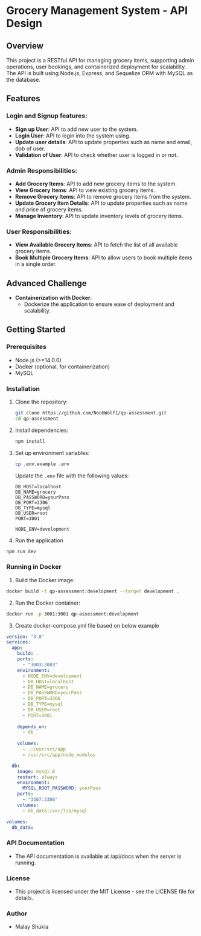 # Grocery Management System - API Design

## Overview

This project is a RESTful API for managing grocery items, supporting admin operations, user bookings, and containerized deployment for scalability. The API is built using Node.js, Express, and Sequelize ORM with MySQL as the database.

## Features

### Login and Signup features:
- **Sign up User**: API to add new user to the system.
- **Login User**: API to login into the system using.
- **Update user details**: API to update properties such as name and email, dob of user.
- **Validation of User**: API to check whether user is logged in or not.

### Admin Responsibilities:
- **Add Grocery Items**: API to add new grocery items to the system.
- **View Grocery Items**: API to view existing grocery items.
- **Remove Grocery Items**: API to remove grocery items from the system.
- **Update Grocery Item Details**: API to update properties such as name and price of grocery items.
- **Manage Inventory**: API to update inventory levels of grocery items.

### User Responsibilities:
- **View Available Grocery Items**: API to fetch the list of all available grocery items.
- **Book Multiple Grocery Items**: API to allow users to book multiple items in a single order.

## Advanced Challenge

- **Containerization with Docker**: 
  - Dockerize the application to ensure ease of deployment and scalability.

## Getting Started

### Prerequisites

- Node.js (>=14.0.0)
- Docker (optional, for containerization)
- MySQL

### Installation

1. Clone the repository:
   ```sh
   git clone https://github.com/NoobWolf1/qp-assessment.git
   cd qp-assessment
   ```

2. Install dependencies:
   ```sh
   npm install
   ```

3. Set up environment variables:
    ```sh
    cp .env.example .env
    ```

    Update the `.env` file with the following values:
    ```env
    DB_HOST=localhost
    DB_NAME=grocery
    DB_PASSWORD=yourPass
    DB_PORT=3306
    DB_TYPE=mysql
    DB_USER=root
    PORT=3001

    NODE_ENV=development
    ```

4. Run the application 
  ```sh
  npm run dev
  ```

### Running in Docker

1. Build the Docker image: 
  ```sh
  docker build -t qp-assessment:development --target development .
  ```

2. Run the Docker container:
  ```sh
  docker run -p 3001:3001 qp-assessment:development
  ```

3. Create docker-compose.yml file based on below example
  ```yaml
  version: "3.8"
  services:
    app:
      build: .
      ports:
        - "3003:3003"
      environment:
        - NODE_ENV=development
        - DB_HOST=localhost
        - DB_NAME=grocery
        - DB_PASSWORD=yourPass
        - DB_PORT=3306
        - DB_TYPE=mysql
        - DB_USER=root
        - PORT=3001
        
      depends_on:
        - db
      
      volumes:
        - .:/usr/src/app
        - /usr/src/app/node_modules

    db:
      image: mysql:8
      restart: always
      environment:
        MYSQL_ROOT_PASSWORD: yourPass
      ports:
        - "3307:3306"
      volumes:
        - db_data:/var/lib/mysql

  volumes:
    db_data:
  ```

### API Documentation
- The API documentation is available at /api/docs when the server is running.

### License
- This project is licensed under the MIT License - see the LICENSE file for details.

### Author
- Malay Shukla